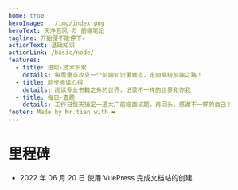 ```yaml
---
home: true
heroImage: ../img/index.png
heroText: 天净若风 の 前端笔记
tagline: 开始便不能停下♕
actionText: 基础知识
actionLink: /basic/node/
features:
  - title: 进阶·技术积累
    details: 每周重点攻克一个前端知识重难点，走向高级前端之路！
  - title: 同步阅读心得
    details: 阅读专业书籍之外的世界，记录不一样的世界和你我
  - title: 每日·壹题
    details: 工作日每天搞定一道大厂前端面试题，再回头，感谢不一样的自己！
footer: Made by Mr.tian with ❤️
---
```


# 里程碑

- 2022 年 06 月 20 日 使用 VuePress 完成文档站的创建
